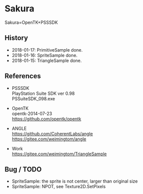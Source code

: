 # Sakura  
Sakura=OpenTK+PSSSDK  

## History  
* 2018-01-17: PrimitiveSample done.  
* 2018-01-16: SpriteSample done.  
* 2018-01-15: TriangleSample done.  

## References    
* PSSSDK  
PlayStation Suite SDK ver 0.98  
PSSuiteSDK_098.exe  

* OpenTK  
opentk-2014-07-23  
https://github.com/opentk/opentk  

* ANGLE  
https://github.com/CoherentLabs/angle  
https://gitee.com/weimingtom/angle    

* Work  
https://gitee.com/weimingtom/TriangleSample  

## Bug / TODO  
* SpriteSample: the sprite is not center, larger than original size  
* SpriteSample: NPOT, see Texture2D.SetPixels  
